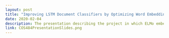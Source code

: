 ```yaml
---
layout: post
title: "Improving LSTM Document Classifiers by Optimizing Word Embedding Techniques (Presentation)"
date: 2020-02-04
description: The presentation describing the project in which ELMo embeddings and a novel embedding dropout scheme are introduced into LSTM models to improve accuracy on multiclass classification tasks.
link: COS484PresentationSlides.png
---
```

